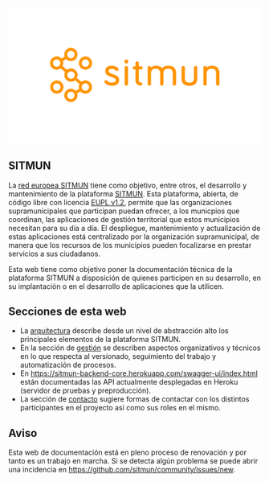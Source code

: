 ![sitmun](https://raw.githubusercontent.com/sitmun/community/master/logotip%20SITMUN%20JPG/horitzontal/01.principal-horit-normal.jpg)


## SITMUN

La [red europea SITMUN](http://sitmun.org) tiene como objetivo, entre otros, el desarrollo y mantenimiento de la plataforma [SITMUN](https://github.com/sitmun). Esta plataforma, abierta, de código libre con licencia [EUPL v1.2](https://eur-lex.europa.eu/eli/dec_impl/2017/863/oj), permite que las organizaciones supramunicipales que participan puedan ofrecer, a los municpios que coordinan, las aplicaciones de gestión territorial que estos municipios necesitan para su día a día. El despliegue, mantenimiento y actualización de estas aplicaciones está centralizado por la organización supramunicipal, de manera que los recursos de los municipios pueden focalizarse en prestar servicios a sus ciudadanos.

Esta web tiene como objetivo poner la documentación técnica de la plataforma SITMUN a disposición de quienes participen en su desarrollo, en su implantación o en el desarrollo de aplicaciones que la utilicen.

## Secciones de esta web

- La [arquitectura](arquitectura/index.html) describe desde un nivel de abstracción alto los principales elementos de la plataforma SITMUN.
- En la sección de [gestión](management.md) se describen aspectos organizativos y técnicos en lo que respecta al versionado, seguimiento del trabajo y automatización de procesos.
- En <https://sitmun-backend-core.herokuapp.com/swagger-ui/index.html> están documentadas las API actualmente desplegadas en Heroku (servidor de pruebas y preproducción).
- La sección de [contacto](contacto.md) sugiere formas de contactar con los distintos participantes en el proyecto así como sus roles en el mismo.

## Aviso

Esta web de documentación está en pleno proceso de renovación y por tanto es un trabajo en marcha. Si se detecta algún problema se puede abrir una incidencia en <https://github.com/sitmun/community/issues/new>.
